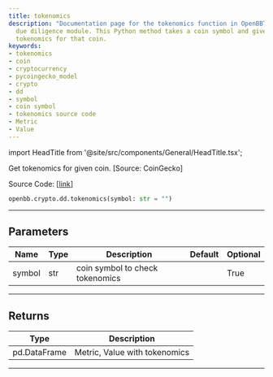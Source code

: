 ```yaml
---
title: tokenomics
description: "Documentation page for the tokenomics function in OpenBBTerminal's cryptocurrency"
  due diligence module. This Python method takes a coin symbol and gives back the
  tokenomics for that coin.
keywords:
- tokenomics
- coin
- cryptocurrency
- pycoingecko_model
- crypto
- dd
- symbol
- coin symbol
- tokenomics source code
- Metric
- Value
---
```


import HeadTitle from '@site/src/components/General/HeadTitle.tsx';

<HeadTitle title="crypto.dd.tokenomics - Reference | OpenBB SDK Docs" />

Get tokenomics for given coin. [Source: CoinGecko]

Source Code: [[link](https://github.com/OpenBB-finance/OpenBBTerminal/tree/main/openbb_terminal/cryptocurrency/due_diligence/pycoingecko_model.py#L253)]

```python
openbb.crypto.dd.tokenomics(symbol: str = "")
```

---

## Parameters

| Name | Type | Description | Default | Optional |
| ---- | ---- | ----------- | ------- | -------- |
| symbol | str | coin symbol to check tokenomics |  | True |


---

## Returns

| Type | Description |
| ---- | ----------- |
| pd.DataFrame | Metric, Value with tokenomics |
---
